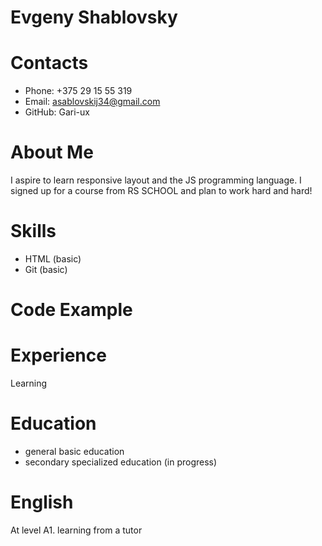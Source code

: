 Evgeny Shablovsky
===
 **Contacts**
===
* Phone: +375 29 15 55 319
* Email: asablovskij34@gmail.com
* GitHub: Gari-ux

**About Me**
===
I aspire to learn responsive layout and the JS programming language.
I signed up for a course from RS SCHOOL and plan to work hard and hard!

**Skills**
===
+ HTML (basic)
+ Git (basic)

**Code Example**
===
**Experience**
===
Learning

Education
===
+ general basic education
+ secondary specialized education (in progress)

English
===
At level A1. learning from a tutor
